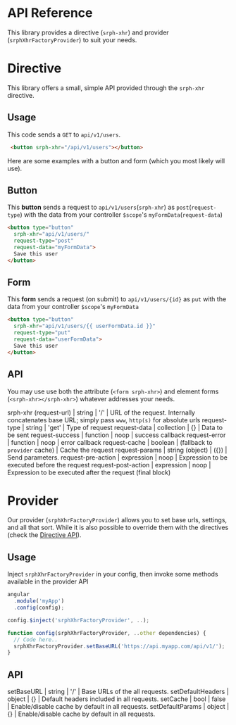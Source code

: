 API Reference
=====

This library provides a directive (```srph-xhr```) and provider (```srphXhrFactoryProvider```) to suit your needs.

# Directive

This library offers a small, simple API provided through the ```srph-xhr``` directive.

## Usage

This code sends a ```GET``` to ```api/v1/users```.

```html
 <button srph-xhr="/api/v1/users"></button>
```

Here are some examples with a button and form (which you most likely will use).

## Button

This **button** sends a request to ```api/v1/users```(```srph-xhr```) as ```post```(```request-type```) with the data from your controller ```$scope```'s ```myFormData```(```request-data```)

```html
<button type="button"
  srph-xhr="api/v1/users/"
  request-type="post"
  request-data="myFormData">
  Save this user
</button>
```

## Form

This **form** sends a request (on submit) to ```api/v1/users/{id}``` as ```put``` with the data from your controller ```$scope```'s ```myFormData```

```html
<button type="button"
  srph-xhr="api/v1/users/{{ userFormData.id }}"
  request-type="put"
  request-data="userFormData">
  Save this user
</button>
```

## API

You may use use both the attribute (```<form srph-xhr>```) and element forms (```<srph-xhr></srph-xhr>```) whatever addresses your needs.

srph-xhr (request-url) | string | '/' | URL of the request. Internally concatenates base URL; simply pass ```www```, ```http(s)``` for absolute urls
request-type | string | 'get' | Type of request
request-data | collection | {} | Data to be sent
request-success | function | noop | success callback
request-error | function | noop | error callback
request-cache | boolean | (fallback to ```provider``` cache) | Cache the request
request-params | string (object) | ({}) | Send parameters.
request-pre-action | expression | noop | Expression to be executed before the request
request-post-action | expression | noop | Expression to be executed after the request (final block)

# Provider

Our provider (```srphXhrFactoryProvider```) allows you to set base urls, settings, and all that sort. While it is also possible to override them with the directives (check the [Directive API](#api-reference-directive-api)).

## Usage

Inject ```srphXhrFactoryProvider``` in your config, then invoke some methods available in the provider API

```javascript
angular
  .module('myApp')
  .config(config);

config.$inject('srphXhrFactoryProvider', ..);

function config(srphXhrFactoryProvider, ..other dependencies) {
  // Code here..
  srphXhrFactoryProvider.setBaseURL('https://api.myapp.com/api/v1/');
}
```

## API

setBaseURL | string | '/' | Base URLs of the all requests. 
setDefaultHeaders | object | {} | Default headers included in all requests.
setCache | bool | false | Enable/disable cache by default in all requests.
setDefaultParams | object | {} | Enable/disable cache by default in all requests.